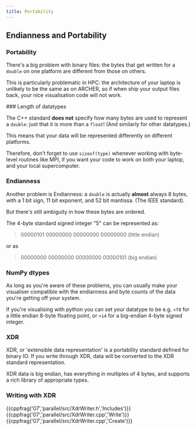 ```yaml
---
title: Portability
---
```


## Endianness and Portability

### Portability

There's a big problem with binary files: the bytes that get written for a `double`
on one platform are different from those on others.

This is particularly problematic in HPC: the architecture of your laptop is unlikely
to be the same as on ARCHER, so if when ship your output files back, your nice visualisation
code will not work.

### Length of datatypes

The C++ standard **does not** specify how many bytes are used to represent a `double`: just that
it is more than a `float`! (And similarly for other datatypes.)

This means that your data will be represented differently on different
platforms.

Therefore, don't forget to use `sizeof(type)` whenever working with byte-level routines
like MPI, if you want your code to work on both your laptop, and your local supercomputer.

### Endianness

Another problem is Endianness: a `double` is actually **almost** always 8 bytes, with 
a 1 bit sign, 11 bit exponent, and 52 bit mantissa. (The IEEE standard).

But there's still ambiguity in how these bytes are ordered.

The 4-byte standard signed integer "5" can be represented as:

> 00000101 00000000 00000000 00000000 (little endian)

or as

> 00000000 00000000 00000000 00000101 (big endian)

### NumPy dtypes

As long as you're aware of these problems, you can usually make your visualiser compatible with
the endianness and byte counts of the data you're getting off your system.

If you're visualising with python you can set your datatype to be e.g. `<f8` for a little endian
8-byte floating point, or `>i4` for a big-endian 4-byte signed integer.

### XDR

XDR, or 'extensible data representation' is a portability standard defined for binary IO. If you
write through XDR, data will be converted to the XDR standard representation.

XDR data is big endian, has everything in multiples of 4 bytes, and supports a rich library of 
appropriate types.

### Writing with XDR

{{cppfrag('07','parallel/src/XdrWriter.h','Includes')}}
{{cppfrag('07','parallel/src/XdrWriter.cpp','Write')}}
{{cppfrag('07','parallel/src/XdrWriter.cpp','Create')}}
